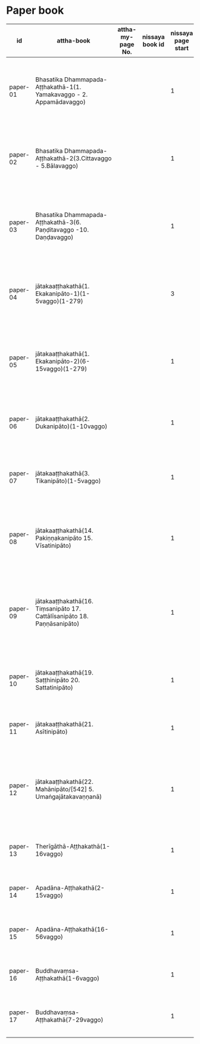 # Paper book

|id|attha-book|attha-my-page No.|nissaya book id|nissaya page start|type|nissaya title|page count|status|
|-|-|-|-|-|-|-|-|-|
|paper-01|Bhasatika Dhammapada-Aṭṭhakathā-1(1. Yamakavaggo - 2. Appamādavaggo)|||1|Bhāsāṭīkā|ဘသတိက ဓမ္မပဒ-အဋ္ဌကထာ-1(1. စိတ္တဝဂ္ဂေါ - 2. ဗာလဝဂ္ဂေါ)|0|[todo](https://www-hk.wikipali.org/app/article/index.php?view=chapter&book=122&par=38&channal=6d8338f0-8cfe-4e04-80b9-52802a2495d0&display=sent&mode=edit&direction=col)
|paper-02|Bhasatika Dhammapada-Aṭṭhakathā-2(3.Cittavaggo - 5.Bālavaggo)|||1|Bhāsāṭīkā|ဘသတိက ဓမ္မပဒ-အဋ္ဌကထာ-2(3.စိတ္တဝဂ္ဂေါ - 5.ဗာလဝဂ္ဂေါ)|680|[processing](https://www-hk.wikipali.org/app/article/index.php?view=chapter&book=122&par=851&channal=6d8338f0-8cfe-4e04-80b9-52802a2495d0&display=sent&mode=edit&direction=col)
|paper-03|Bhasatika Dhammapada-Aṭṭhakathā-3(6. Paṇḍitavaggo -10. Daṇḍavaggo)|||1|Bhāsāṭīkā|ဘသတိက ဓမ္မပဒ-အဋ္ဌကထာ-3(5. ဗာလဝဂ္ဂေါ - 7. အရဟန္တဝဂ္ဂေါ)|510|[todo](https://www-hk.wikipali.org/app/article/index.php?view=chapter&book=122&par=1559&channal=6d8338f0-8cfe-4e04-80b9-52802a2495d0&display=sent&mode=edit&direction=col)
|paper-04|jātakaaṭṭhakathā(1. Ekakanipāto-1)(1-5vaggo)(1-279)|||3|Nissaya|ဇာတကအဋ္ဌကထာ(1. ဧကကနိပါတော-1)(1-5ဝဂ္ဂေါ)(1-279))|738|[blocking](https://www-hk.wikipali.org/app/article/index.php?view=chapter&book=110&par=5&channal=6d8338f0-8cfe-4e04-80b9-52802a2495d0&display=sent&mode=edit&direction=col)|
|paper-05|jātakaaṭṭhakathā(1. Ekakanipāto-2)(6-15vaggo)(1-279)|||1|Nissaya|ဇာတကအဋ္ဌကထာ(1. ဧကကနိပါတော-2)(6-15ဝဂ္ဂေါ)(1-279)|661|[processing](https://www-hk.wikipali.org/app/article/index.php?view=chapter&book=110&par=1715&channal=6d8338f0-8cfe-4e04-80b9-52802a2495d0&display=sent&mode=edit&direction=col)|
|paper-06|jātakaaṭṭhakathā(2. Dukanipāto)(1-10vaggo)|||1|Nissaya|ဇာတကအဋ္ဌကထာ(2. ဒုကနိပါတော)(1-10ဝဂ္ဂေါ)|706|[blocking](https://www-hk.wikipali.org/app/article/index.php?view=chapter&book=111&par=7&channal=657db2c1-d837-4de1-9247-bf3157db5192&display=sent&mode=edit&direction=col)|
|paper-07|jātakaaṭṭhakathā(3. Tikanipāto)(1-5vaggo)|||1|Nissaya|ဇာတကအဋ္ဌကထာ(3. တိကနိပါတော)(1-5ဝဂ္ဂေါ)|0|[processing](https://www-hk.wikipali.org/app/article/index.php?view=chapter&book=111&par=1781&channal=657db2c1-d837-4de1-9247-bf3157db5192&display=sent&mode=edit&direction=col)||
|paper-08|jātakaaṭṭhakathā(14. Pakiṇṇakanipāto 15. Vīsatinipāto)|||1|Nissaya|ဇာတကအဋ္ဌကထာ(14. ပကိဏ္ဏကနိပါတော 15. ဝီသတိနိပါတော)|0|[processing](https://www-hk.wikipali.org/app/article/index.php?view=chapter&book=113&par=2569&channal=9e4355fa-243b-4288-b194-d67f8d6db75e&display=sent&mode=edit&direction=col)|
|paper-09|jātakaaṭṭhakathā(16. Tiṃsanipāto 17. Cattālīsanipāto 18. Paṇṇāsanipāto)|||1|Nissaya|ဇာတကအဋ္ဌကထာ(16. တိံသနိပါတော 17. စတ္တာလီသနိပါတော 18. ပဏ္ဏာသနိပါတော)|0|[16. Tiṃsanipāto](https://www-hk.wikipali.org/app/article/index.php?view=chapter&book=113&par=5315&channal=657db2c1-d837-4de1-9247-bf3157db5192&display=sent&mode=edit&direction=col)<br>[17. Cattālīsanipāto](https://www-hk.wikipali.org/app/article/index.php?view=chapter&book=114&par=4&channal=657db2c1-d837-4de1-9247-bf3157db5192&display=sent&mode=edit&direction=col)|
|paper-10|jātakaaṭṭhakathā(19. Saṭṭhinipāto 20. Sattatinipāto)|||1|Nissaya|ဇာတကအဋ္ဌကထာ(19. သဋ္ဌိနိပါတော 20. သတ္တတိနိပါတော)|295|[blocking](https://www-hk.wikipali.org/app/article/index.php?view=chapter&book=114&par=2636&channal=df765edf-cb60-4015-a3ca-974ceb83ae79&display=sent&mode=edit&direction=col)|
|paper-11|jātakaaṭṭhakathā(21. Asītinipāto)|||1|Nissaya|ဇာတကအဋ္ဌကထာ(21. အသီတိနိပါတော)|574|[processing](https://www-hk.wikipali.org/app/article/index.php?view=chapter&book=114&par=2993&channal=df765edf-cb60-4015-a3ca-974ceb83ae79&display=sent&mode=edit&direction=col)|
|paper-12|jātakaaṭṭhakathā(22. Mahānipāto/[542] 5. Umaṅgajātakavaṇṇanā)|||1|Nissaya|ဇာတကအဋ္ဌကထာ(22. မဟာနိပါတော/[542] 5. ဥမင်္ဂဇာတကဝဏ္ဏနာ)|0|[processing](https://www-hk.wikipali.org/app/article/index.php?view=chapter&book=115&par=2333&channal=a73e1d78-9666-4cb2-b909-f235aa3362e5&display=sent&mode=edit&direction=col)|
|paper-13|Therīgāthā-Aṭṭhakathā(1-16vaggo)|||1|Nissaya|ထေရီဂါထာ-အဋ္ဌကထာ(1-16ဝဂ္ဂေါ)|666|[processing](https://www-hk.wikipali.org/app/article/index.php?view=chapter&book=106&par=5&channal=288d7230-cb51-4df9-a721-9dd300fc3bbf&display=sent&mode=edit&direction=col)|
|paper-14|Apadāna-Aṭṭhakathā(2-15vaggo)|||1|Nissaya|အပဒါန-အဋ္ဌကထာ(1-15ဝဂ္ဂေါ)|460|[processing](https://www-hk.wikipali.org/app/article/index.php?view=chapter&book=107&par=2148&channal=676d5f91-adcc-4518-9bc1-c8f27001dbe3&display=sent&mode=edit&direction=col)|
|paper-15|Apadāna-Aṭṭhakathā(16-56vaggo)|||1|Nissaya|အပဒါန-အဋ္ဌကထာ(16-56ဝဂ္ဂေါ)|404|[processing](https://www-hk.wikipali.org/app/article/index.php?view=chapter&book=107&par=3030&channal=676d5f91-adcc-4518-9bc1-c8f27001dbe3&display=sent&mode=edit&direction=col)|
|paper-16|Buddhavaṃsa-Aṭṭhakathā(1-6vaggo)|||1|Nissaya|ဗုဒ္ဓဝံသ-အဋ္ဌကထာ(1-6ဝဂ္ဂေါ)|525|[processing](https://www-hk.wikipali.org/app/article/index.php?view=chapter&book=108&par=4&channal=9e4355fa-243b-4288-b194-d67f8d6db75e&display=sent&mode=edit&direction=col)|
|paper-17|Buddhavaṃsa-Aṭṭhakathā(7-29vaggo)|||1|Nissaya|ဗုဒ္ဓဝံသ-အဋ္ဌကထာ(7-29ဝဂ္ဂေါ)|496|[processing](https://www-hk.wikipali.org/app/article/index.php?view=chapter&book=108&par=2081&channal=9e4355fa-243b-4288-b194-d67f8d6db75e&display=sent&mode=edit&direction=col)|

